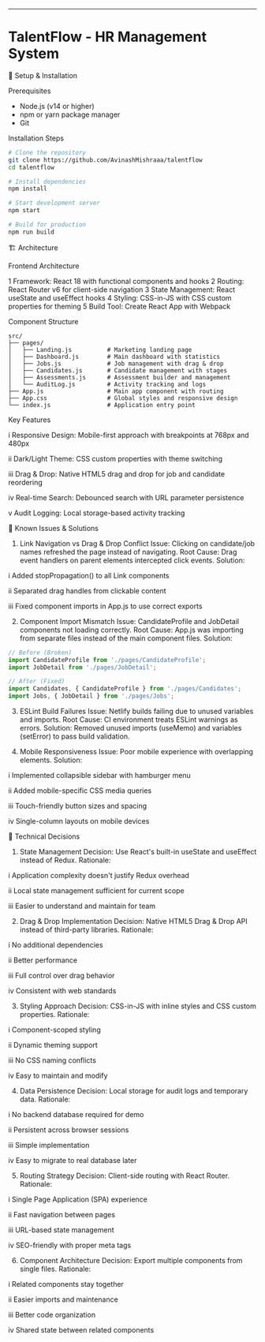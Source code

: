 ---

# TalentFlow - HR Management System

🚀 Setup & Installation

Prerequisites

* Node.js (v14 or higher)
* npm or yarn package manager
* Git

Installation Steps

```bash
# Clone the repository
git clone https://github.com/AvinashMishraaa/talentflow
cd talentflow

# Install dependencies
npm install

# Start development server
npm start

# Build for production
npm run build
```

🏗️ Architecture

Frontend Architecture

1 Framework: React 18 with functional components and hooks
2 Routing: React Router v6 for client-side navigation
3 State Management: React useState and useEffect hooks
4 Styling: CSS-in-JS with CSS custom properties for theming
5 Build Tool: Create React App with Webpack

Component Structure

```
src/
├── pages/
│   ├── Landing.js          # Marketing landing page
│   ├── Dashboard.js        # Main dashboard with statistics
│   ├── Jobs.js             # Job management with drag & drop
│   ├── Candidates.js       # Candidate management with stages
│   ├── Assessments.js      # Assessment builder and management
│   └── AuditLog.js         # Activity tracking and logs
├── App.js                  # Main app component with routing
├── App.css                 # Global styles and responsive design
└── index.js                # Application entry point
```

Key Features

i   Responsive Design: Mobile-first approach with breakpoints at 768px and 480px

ii  Dark/Light Theme: CSS custom properties with theme switching

iii Drag & Drop: Native HTML5 drag and drop for job and candidate reordering

iv  Real-time Search: Debounced search with URL parameter persistence

v   Audit Logging: Local storage-based activity tracking

🐛 Known Issues & Solutions

1. Link Navigation vs Drag & Drop Conflict
   Issue: Clicking on candidate/job names refreshed the page instead of navigating.
   Root Cause: Drag event handlers on parent elements intercepted click events.
   Solution:

i   Added stopPropagation() to all Link components

ii  Separated drag handles from clickable content

iii Fixed component imports in App.js to use correct exports

2. Component Import Mismatch
   Issue: CandidateProfile and JobDetail components not loading correctly.
   Root Cause: App.js was importing from separate files instead of the main component files.
   Solution:

```javascript
// Before (Broken)
import CandidateProfile from './pages/CandidateProfile';
import JobDetail from './pages/JobDetail';

// After (Fixed)
import Candidates, { CandidateProfile } from './pages/Candidates';
import Jobs, { JobDetail } from './pages/Jobs';
```

3. ESLint Build Failures
   Issue: Netlify builds failing due to unused variables and imports.
   Root Cause: CI environment treats ESLint warnings as errors.
   Solution: Removed unused imports (useMemo) and variables (setError) to pass build validation.

4. Mobile Responsiveness
   Issue: Poor mobile experience with overlapping elements.
   Solution:

i   Implemented collapsible sidebar with hamburger menu

ii  Added mobile-specific CSS media queries

iii Touch-friendly button sizes and spacing

iv  Single-column layouts on mobile devices

🔧 Technical Decisions

1. State Management
   Decision: Use React's built-in useState and useEffect instead of Redux.
   Rationale:

i   Application complexity doesn't justify Redux overhead

ii  Local state management sufficient for current scope

iii Easier to understand and maintain for team

2. Drag & Drop Implementation
   Decision: Native HTML5 Drag & Drop API instead of third-party libraries.
   Rationale:

i   No additional dependencies

ii  Better performance

iii Full control over drag behavior

iv  Consistent with web standards

3. Styling Approach
   Decision: CSS-in-JS with inline styles and CSS custom properties.
   Rationale:

i   Component-scoped styling

ii  Dynamic theming support

iii No CSS naming conflicts

iv  Easy to maintain and modify

4. Data Persistence
   Decision: Local storage for audit logs and temporary data.
   Rationale:

i   No backend database required for demo

ii  Persistent across browser sessions

iii Simple implementation

iv  Easy to migrate to real database later

5. Routing Strategy
   Decision: Client-side routing with React Router.
   Rationale:

i   Single Page Application (SPA) experience

ii  Fast navigation between pages

iii URL-based state management

iv  SEO-friendly with proper meta tags

6. Component Architecture
   Decision: Export multiple components from single files.
   Rationale:

i   Related components stay together

ii  Easier imports and maintenance

iii Better code organization

iv  Shared state between related components
